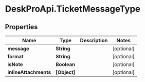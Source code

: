 # DeskProApi.TicketMessageType

## Properties
Name | Type | Description | Notes
------------ | ------------- | ------------- | -------------
**message** | **String** |  | [optional] 
**format** | **String** |  | [optional] 
**isNote** | **Boolean** |  | [optional] 
**inlineAttachments** | **[Object]** |  | [optional] 


